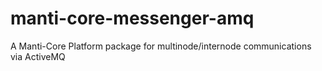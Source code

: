 # manti-core-messenger-amq
A Manti-Core Platform package for multinode/internode communications via ActiveMQ
